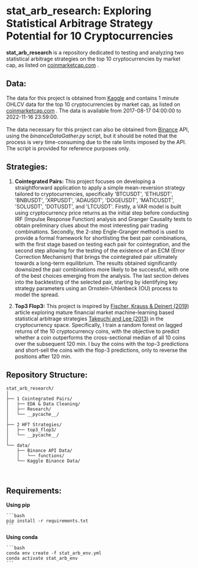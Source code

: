 # stat_arb_research: Exploring Statistical Arbitrage Strategy Potential for 10 Cryptocurrencies
 
**stat_arb_research** is a repository dedicated to testing and analyzing two statistical arbitrage strategies on the top 10 cryptocurrencies by market cap, as listed on [coinmarketcap.com](https://coinmarketcap.com/) .

## Data:
The data for this project is obtained from [Kaggle](https://www.kaggle.com/datasets/jorijnsmit/binance-full-history) and contains 1 minute OHLCV data for the top 10 cryptocurrencies by market cap, as listed on [coinmarketcap.com](https://coinmarketcap.com/) . The data is available from 2017-08-17 04:00:00 to 2022-11-16 23:59:00.
<br>
<br>
The data necessary for this project can also be obtained from [Binance](https://www.binance.com/en/binance-api) API, using the *binanceDataGather.py* script, but it should be noted that the process is very time-consuming due to the rate limits imposed by the API. The script is provided for reference purposes only.

## Strategies:

 1. **Cointegrated Pairs:** This project focuses on developing a straightforward application to apply a simple mean-reversion strategy tailored to cryptocurrencies, specifically 'BTCUSDT', 'ETHUSDT', 'BNBUSDT', 'XRPUSDT', 'ADAUSDT', 'DOGEUSDT', 'MATICUSDT', 'SOLUSDT', 'DOTUSDT', and 'LTCUSDT'. Firstly, a VAR model is built using cryptocurrency price returns as the initial step before conducting IRF (Impulse Response Function) analysis and Granger Causality tests to obtain preliminary clues about the most interesting pair trading combinations. Secondly, the 2-step Engle-Granger method is used to provide a formal framework for shortlisting the best pair combinations, with the first stage based on testing each pair for cointegration, and the second step allowing for the testing of the existence of an ECM (Error Correction Mechanism) that brings the cointegrated pair ultimately towards a long-term equilibrium. The results obtained significantly downsized the pair combinations more likely to be successful, with one of the best choices emerging from the analysis. The last section delves into the backtesting of the selected pair, starting by identifying key strategy parameters using an Ornstein-Uhlenbeck (OU) process to model the spread.

 2. **Top3 Flop3:** This project is inspired by [Fischer, Krauss & Deinert (2019)](file:///C:/Users/ReinisFals/Downloads/jrfm-12-00031-v2.pdf) article exploring mature financial market machine-learning based statistical arbitrage strategies [Takeuchi and Lee (2013)](https://cs229.stanford.edu/proj2013/TakeuchiLee-ApplyingDeepLearningToEnhanceMomentumTradingStrategiesInStocks.pdf) in the cryptocurrency space. Specifically, I train a random forest on lagged returns of the 10 cryptocurrency coins, with the objective to predict whether a coin outperforms the cross-sectional median of all 10 coins over the subsequent 120 min. I buy the coins with the top-3 predictions and short-sell the coins with the flop-3 predictions, only to reverse the positions after 120 min.

## Repository Structure:
```plaintext
stat_arb_research/
│
├── 1 Cointegrated Pairs/
│   ├── EDA & Data Cleaning/
│   ├── Research/
│   └── __pycache__/
│
├── 2 HFT Strategies/
│   ├── top3_flop3/
│   └── __pycache__/
│
└── data/
    ├── Binance API Data/
    │   └── functions/
    └── Kaggle Binance Data/ 
```
<br>

## Requirements:

**Using pip**
    
    ```bash
    pip install -r requirements.txt
    ```

**Using conda**
    
    ```bash
    conda env create -f stat_arb_env.yml
    conda activate stat_arb_env
    ```
